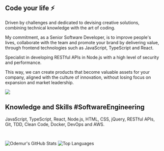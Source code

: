 ## Code your life ⚡

Driven by challenges and dedicated to devising creative solutions, combining technical knowledge with the art of coding.

My commitment, as a Senior Software Developer, is to improve people's lives, collaborate with the team and promote your brand by delivering value, through frontend technologies such as JavaScript, TypeScript and React.

Specialist in developing RESTful APIs in Node.js with a high level of security and performance.

This way, we can create products that become valuable assets for your company, aligned with the culture of innovation, without losing focus on expansion and market leadership.

<!-- 
Software Developer since 1999, developing products for large companies, banks and non-profit organizations.
Problem solver and focused on teams and high performance.
Passionate about technology, challenges and lifelong learning. 
I believe in solutions of real world problems through software. 
-->

<div style="display: inline">
<!--
  <a href="https://www.instagram.com/odemur.marangoni" target="_blank"><img src="https://img.shields.io/badge/-Instagram-%23E4405F?style=for-the-badge&logo=instagram&logoColor=white" target="_blank"></a>
-->
<a href="https://www.linkedin.com/in/odemur" target="_blank"><img src="https://img.shields.io/badge/-LinkedIn-%230077B5?style=for-the-badge&logo=linkedin&logoColor=white" target="_blank"></a> 
</div>

## Knowledge and Skills #SoftwareEngineering
<!--
Software developer focused on scalability, quality, performance and security.
-->

JavaScript, TypeScript, React, Node.js, HTML, CSS, jQuery, RESTful APIs, Git, TDD, Clean Code, Docker, DevOps and AWS.

<br />

![Odemur's GitHub Stats](https://github-readme-stats.vercel.app/api?username=odemur&show_icons=true&theme=github_dark)
![Top Languages](https://github-readme-stats.vercel.app/api/top-langs/?username=odemur&hide=Procfile&layout=compact&theme=github_dark)


